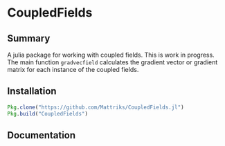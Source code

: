# CoupledFields

## Summary

A julia package for working with coupled fields. This is work in progress. 
The main function `gradvecfield` calculates the gradient vector or gradient matrix for each instance of the coupled fields.

## Installation

```julia
Pkg.clone("https://github.com/Mattriks/CoupledFields.jl")
Pkg.build("CoupledFields")
```

## Documentation



